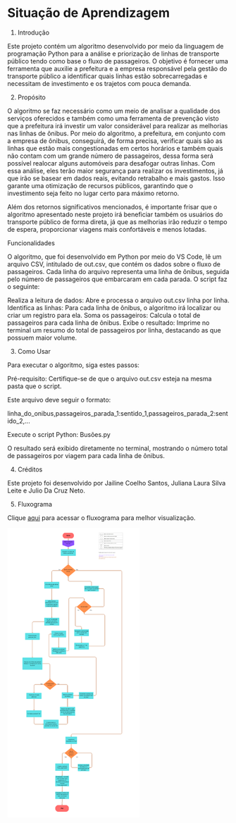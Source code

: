# Situação de Aprendizagem

1. Introdução

Este projeto contém um algoritmo desenvolvido por meio da linguagem de programação Python para a análise e priorização de linhas de transporte público tendo como base o fluxo de passageiros. O objetivo é fornecer uma ferramenta que auxilie a prefeitura e a empresa responsável pela gestão do transporte público a identificar quais linhas estão sobrecarregadas e necessitam de investimento e os trajetos com pouca demanda.

2. Propósito

O algoritmo se faz necessário como um meio de analisar a qualidade dos serviços oferecidos e também como uma ferramenta de prevenção visto que a prefeitura irá investir um valor considerável para realizar as melhorias nas linhas de ônibus. Por meio do algoritmo, a prefeitura, em conjunto com a empresa de ônibus, conseguirá, de forma precisa, verificar quais são as linhas que estão mais congestionadas em certos horários e também quais não contam com um grande número de passageiros, dessa forma será possível realocar alguns automóveis para desafogar outras linhas. Com essa análise, eles terão maior segurança para realizar os investimentos, já que irão se basear em dados reais, evitando retrabalho e mais gastos. Isso garante uma otimização de recursos públicos, garantindo que o investimento seja feito no lugar certo para máximo retorno.

Além dos retornos significativos mencionados, é importante frisar que o algoritmo apresentado neste projeto irá beneficiar também os usuários do transporte público de forma direta, já que as melhorias irão reduzir o tempo de espera, proporcionar viagens mais confortáveis e menos lotadas.

Funcionalidades

O algoritmo, que foi desenvolvido em Python por meio do VS Code, lê um arquivo CSV, intitulado de out.csv, que contém os dados sobre o fluxo de passageiros. Cada linha do arquivo representa uma linha de ônibus, seguida pelo número de passageiros que embarcaram em cada parada. O script faz o seguinte:

Realiza a leitura de dados: Abre e processa o arquivo out.csv linha por linha.
Identifica as linhas: Para cada linha de ônibus, o algoritmo irá localizar ou criar um registro para ela.
Soma os passageiros: Calcula o total de passageiros para cada linha de ônibus.
Exibe o resultado: Imprime no terminal um resumo do total de passageiros por linha, destacando as que possuem maior volume.

3. Como Usar

Para executar o algoritmo, siga estes passos:


 Pré-requisito: Certifique-se de que o arquivo out.csv esteja na mesma pasta que o script. 

Este arquivo deve seguir o formato: 

linha_do_onibus,passageiros_parada_1:sentido_1,passageiros_parada_2:sentido_2,...


 Execute o script Python:
       Busões.py
    

O resultado será exibido diretamente no terminal, mostrando o número total de passageiros por viagem para cada linha de ônibus.

4. Créditos

Este projeto foi desenvolvido por Jailine Coelho Santos, Juliana Laura Silva Leite e Julio Da Cruz Neto.

5. Fluxograma

Clique <a href="https://www.canva.com/design/DAGwwOJwv3w/RdVeklk_Q-KG-5tieM4Tsg/edit?utm_content=DAGwwOJwv3w&utm_campaign=designshare&utm_medium=link2&utm_source=sharebutton">aqui</a> para acessar o fluxograma para melhor visualização.

<img src="./Fluxogram_SA.png" width = 300/>

